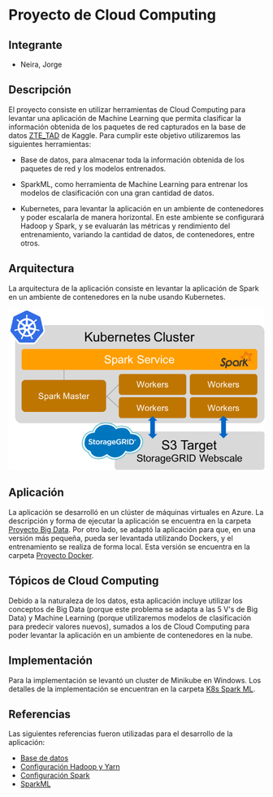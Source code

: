 # Proyecto de Cloud Computing

## Integrante
- Neira, Jorge

## Descripción

El proyecto consiste en utilizar herramientas de Cloud Computing para levantar una aplicación de Machine Learning que permita clasificar la información obtenida de los paquetes de red capturados en la base de datos [ZTE_TAD](https://www.kaggle.com/datasets/camellia2013/zte-tad-dataset) de Kaggle. Para cumplir este objetivo utilizaremos las siguientes herramientas:

- Base de datos, para almacenar toda la información obtenida de los paquetes de red y los modelos entrenados.

- SparkML, como herramienta de Machine Learning para entrenar los modelos de clasificación con una gran cantidad de datos.

- Kubernetes, para levantar la aplicación en un ambiente de contenedores y poder escalarla de manera horizontal. En este ambiente se configurará Hadoop y Spark, y se evaluarán las métricas y rendimiento del entrenamiento, variando la cantidad de datos, de contenedores, entre otros.

## Arquitectura

La arquitectura de la aplicación consiste en levantar la aplicación de Spark en un ambiente de contenedores en la nube usando Kubernetes.

![Arquitectura](Arquitectura.png)

## Aplicación

La aplicación se desarrolló en un clúster de máquinas virtuales en Azure. La descripción y forma de ejecutar la aplicación se encuentra en la carpeta [Proyecto Big Data](/Proyecto%20Big%20Data/). Por otro lado, se adaptó la aplicación para que, en una versión más pequeña, pueda ser levantada utilizando Dockers, y el entrenamiento se realiza de forma local. Esta versión se encuentra en la carpeta [Proyecto Docker](/SparkML%20Basic/).

## Tópicos de Cloud Computing

Debido a la naturaleza de los datos, esta aplicación incluye utilizar los conceptos de Big Data (porque este problema se adapta a las 5 V's de Big Data) y Machine Learning (porque utilizaremos modelos de clasificación para predecir valores nuevos), sumados a los de Cloud Computing para poder levantar la aplicación en un ambiente de contenedores en la nube.

## Implementación

Para la implementación se levantó un cluster de Minikube en Windows. Los detalles de la implementación se encuentran en la carpeta [K8s Spark ML](/K8s%20Spark%20ML/).

## Referencias

Las siguientes referencias fueron utilizadas para el desarrollo de la aplicación:

- [Base de datos](https://www.kaggle.com/datasets/camellia2013/zte-tad-dataset)
- [Configuración Hadoop y Yarn](https://www.linode.com/docs/guides/how-to-install-and-set-up-hadoop-cluster/)
- [Configuración Spark](https://www.linode.com/docs/guides/install-configure-run-spark-on-top-of-hadoop-yarn-cluster/)
- [SparkML](https://spark.apache.org/docs/latest/ml-guide.html)